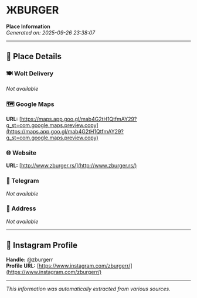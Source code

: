 # ЖBURGER

**Place Information**  
*Generated on: 2025-09-26 23:38:07*

---

## 📍 Place Details

### 🍽️ Wolt Delivery
*Not available*

### 🗺️ Google Maps
**URL:** [https://maps.app.goo.gl/mab4G2tH1QtfmAY29?g_st=com.google.maps.preview.copy](https://maps.app.goo.gl/mab4G2tH1QtfmAY29?g_st=com.google.maps.preview.copy)

### 🌐 Website
**URL:** [http://www.zburger.rs/](http://www.zburger.rs/)

### 📱 Telegram
*Not available*

### 📍 Address
*Not available*

---

## 🔗 Instagram Profile

**Handle:** @zburgerr  
**Profile URL:** [https://www.instagram.com/zburgerr/](https://www.instagram.com/zburgerr/)

---

*This information was automatically extracted from various sources.*
